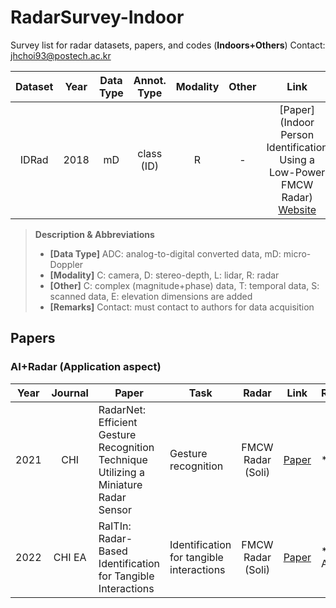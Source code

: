 # RadarSurvey-Indoor
Survey list for radar datasets, papers, and codes (**Indoors+Others**)
Contact: jhchoi93@postech.ac.kr

<!--Dataset-->
| Dataset | Year | Data Type | Annot. Type | Modality | Other | Link | Remarks |
| :----: | :----: | :----: | :----: | :----: | :----: | :----: | ---- |
| IDRad | 2018 | mD | class (ID) | R | - | [Paper](Indoor Person Identification Using a Low-Power FMCW Radar)<br> [Website](https://www.imec-int.com/en/IDRad) | * Ghent Univ.<br> * 5 Class<br> * Contact |

> **Description & Abbreviations**
> * **[Data Type]** ADC: analog-to-digital converted data, mD: micro-Doppler
> * **[Modality]** C: camera, D: stereo-depth, L: lidar, R: radar
> * **[Other]** C: complex (magnitude+phase) data, T: temporal data, S: scanned data, E: elevation dimensions are added
> * **[Remarks]** Contact: must contact to authors for data acquisition

<!--Paper-->
## Papers
### AI+Radar (Application aspect)
| Year | Journal | Paper | Task | Radar | Link | Remarks |
| :----: | :----: | ---- | ---- | :----: | :----: | :---- |
| 2021 | CHI | RadarNet: Efficient Gesture Recognition Technique Utilizing a Miniature Radar Sensor | Gesture recognition | FMCW Radar (Soli) | [Paper](https://dl.acm.org/doi/abs/10.1145/3411764.3445367) | * Google |
| 2022 | CHI EA | RaITIn: Radar-Based Identification for Tangible Interactions | Identification for tangible interactions | FMCW Radar (Soli) | [Paper](https://dl.acm.org/doi/abs/10.1145/3491101.3519808) | * Univ. Auckland |
